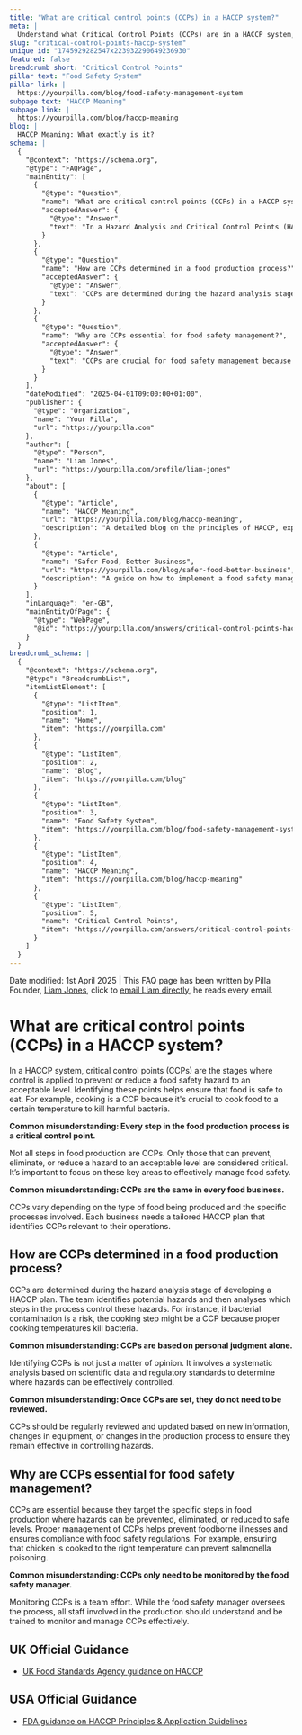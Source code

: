 ```yaml
---
title: "What are critical control points (CCPs) in a HACCP system?"
meta: |
  Understand what Critical Control Points (CCPs) are in a HACCP system, how they are determined, and why they are essential for food safety management.
slug: "critical-control-points-haccp-system"
unique id: "1745929282547x223932290649236930"
featured: false
breadcrumb short: "Critical Control Points"
pillar text: "Food Safety System"
pillar link: |
  https://yourpilla.com/blog/food-safety-management-system
subpage text: "HACCP Meaning"
subpage link: |
  https://yourpilla.com/blog/haccp-meaning
blog: |
  HACCP Meaning: What exactly is it?
schema: |
  {
    "@context": "https://schema.org",
    "@type": "FAQPage",
    "mainEntity": [
      {
        "@type": "Question",
        "name": "What are critical control points (CCPs) in a HACCP system?",
        "acceptedAnswer": {
          "@type": "Answer",
          "text": "In a Hazard Analysis and Critical Control Points (HACCP) system, critical control points (CCPs) are stages where control is crucial to prevent, reduce, or eliminate a food safety hazard to an acceptable level. Cooking, for instance, is a CCP because it is essential to cook food to the correct temperature to eliminate harmful bacteria. It is important to identify these points to ensure food safety effectively."
        }
      },
      {
        "@type": "Question",
        "name": "How are CCPs determined in a food production process?",
        "acceptedAnswer": {
          "@type": "Answer",
          "text": "CCPs are determined during the hazard analysis stage of a HACCP plan. This process involves a team that identifies potential hazards and assesses which steps in the food production process can effectively control these risks. For example, if bacterial contamination is a significant risk, the cooking step may be designated as a CCP because correct cooking temperatures can prevent such contaminants. It is a systematic analysis based on scientific data and not just personal judgement."
        }
      },
      {
        "@type": "Question",
        "name": "Why are CCPs essential for food safety management?",
        "acceptedAnswer": {
          "@type": "Answer",
          "text": "CCPs are crucial for food safety management because they target specific steps where food safety hazards can be effectively prevented, eliminated, or reduced to safe levels. Managing CCPs diligently prevents foodborne illnesses and ensures compliance with food safety regulations. For instance, properly cooking chicken to the required temperature is essential to prevent issues like salmonella poisoning. Effective management of CCPs requires a coordinated team effort."
        }
      }
    ],
    "dateModified": "2025-04-01T09:00:00+01:00",
    "publisher": {
      "@type": "Organization",
      "name": "Your Pilla",
      "url": "https://yourpilla.com"
    },
    "author": {
      "@type": "Person",
      "name": "Liam Jones",
      "url": "https://yourpilla.com/profile/liam-jones"
    },
    "about": [
      {
        "@type": "Article",
        "name": "HACCP Meaning",
        "url": "https://yourpilla.com/blog/haccp-meaning",
        "description": "A detailed blog on the principles of HACCP, explaining how these principles form the foundation for effective food safety management systems."
      },
      {
        "@type": "Article",
        "name": "Safer Food, Better Business",
        "url": "https://yourpilla.com/blog/safer-food-better-business",
        "description": "A guide on how to implement a food safety management system based on the principles of HACCP, tailored to enhance business compliance and food safety."
      }
    ],
    "inLanguage": "en-GB",
    "mainEntityOfPage": {
      "@type": "WebPage",
      "@id": "https://yourpilla.com/answers/critical-control-points-haccp-system"
    }
  }
breadcrumb_schema: |
  {
    "@context": "https://schema.org",
    "@type": "BreadcrumbList",
    "itemListElement": [
      {
        "@type": "ListItem",
        "position": 1,
        "name": "Home",
        "item": "https://yourpilla.com"
      },
      {
        "@type": "ListItem",
        "position": 2,
        "name": "Blog",
        "item": "https://yourpilla.com/blog"
      },
      {
        "@type": "ListItem",
        "position": 3,
        "name": "Food Safety System",
        "item": "https://yourpilla.com/blog/food-safety-management-system"
      },
      {
        "@type": "ListItem",
        "position": 4,
        "name": "HACCP Meaning",
        "item": "https://yourpilla.com/blog/haccp-meaning"
      },
      {
        "@type": "ListItem",
        "position": 5,
        "name": "Critical Control Points",
        "item": "https://yourpilla.com/answers/critical-control-points-haccp-system"
      }
    ]
  }
---
```


Date modified: 1st April 2025 | This FAQ page has been written by Pilla Founder, [Liam Jones](https://yourpilla.com/profile/liam-jones), click to [email Liam directly](https://mailto:liam@yourpilla.com), he reads every email.

# What are critical control points (CCPs) in a HACCP system?

In a HACCP system, critical control points (CCPs) are the stages where control is applied to prevent or reduce a food safety hazard to an acceptable level. Identifying these points helps ensure that food is safe to eat. For example, cooking is a CCP because it's crucial to cook food to a certain temperature to kill harmful bacteria.

**Common misunderstanding: Every step in the food production process is a critical control point.**

Not all steps in food production are CCPs. Only those that can prevent, eliminate, or reduce a hazard to an acceptable level are considered critical. It’s important to focus on these key areas to effectively manage food safety.

**Common misunderstanding: CCPs are the same in every food business.**

CCPs vary depending on the type of food being produced and the specific processes involved. Each business needs a tailored HACCP plan that identifies CCPs relevant to their operations.

## How are CCPs determined in a food production process?

CCPs are determined during the hazard analysis stage of developing a HACCP plan. The team identifies potential hazards and then analyses which steps in the process control these hazards. For instance, if bacterial contamination is a risk, the cooking step might be a CCP because proper cooking temperatures kill bacteria.

**Common misunderstanding: CCPs are based on personal judgment alone.**

Identifying CCPs is not just a matter of opinion. It involves a systematic analysis based on scientific data and regulatory standards to determine where hazards can be effectively controlled.

**Common misunderstanding: Once CCPs are set, they do not need to be reviewed.**

CCPs should be regularly reviewed and updated based on new information, changes in equipment, or changes in the production process to ensure they remain effective in controlling hazards.

## Why are CCPs essential for food safety management?

CCPs are essential because they target the specific steps in food production where hazards can be prevented, eliminated, or reduced to safe levels. Proper management of CCPs helps prevent foodborne illnesses and ensures compliance with food safety regulations. For example, ensuring that chicken is cooked to the right temperature can prevent salmonella poisoning.

**Common misunderstanding: CCPs only need to be monitored by the food safety manager.**

Monitoring CCPs is a team effort. While the food safety manager oversees the process, all staff involved in the production should understand and be trained to monitor and manage CCPs effectively.

## UK Official Guidance

-   [UK Food Standards Agency guidance on HACCP](https://www.gov.uk/food-safety-hazard-analysis)

## USA Official Guidance

-   [FDA guidance on HACCP Principles & Application Guidelines](https://www.fda.gov/food/hazard-analysis-critical-control-point-haccp/haccp-principles-application-guidelines)